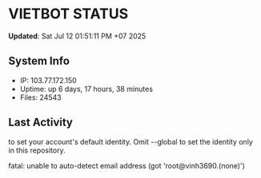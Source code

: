 # VIETBOT STATUS
**Updated**: Sat Jul 12 01:51:11 PM +07 2025

## System Info
- IP: 103.77.172.150
- Uptime: up 6 days, 17 hours, 38 minutes
- Files: 24543

## Last Activity

to set your account's default identity.
Omit --global to set the identity only in this repository.

fatal: unable to auto-detect email address (got 'root@vinh3690.(none)')
